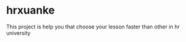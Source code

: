 hrxuanke
========

This project is help you that choose your lesson faster than other in hr university
